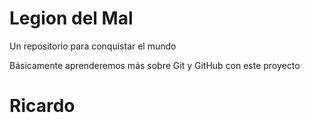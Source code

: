 # Legion del Mal
Un repositorio para conquistar el mundo

Básicamente aprenderemos más sobre Git y GitHub con este proyecto


# Ricardo